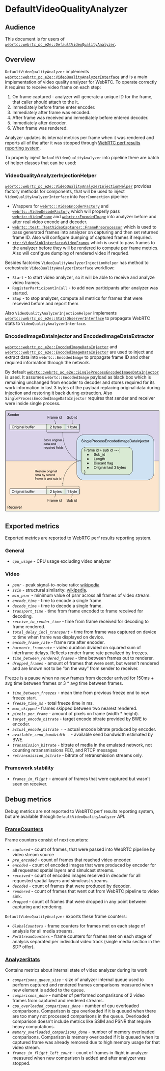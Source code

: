 # DefaultVideoQualityAnalyzer

## Audience

This document is for users of
[`webrtc::webrtc_pc_e2e::DefaultVideoQualityAnalyzer`][1].

## Overview

`DefaultVideoQualityAnalyzer` implements
[`webrtc::webrtc_pc_e2e::VideoQualityAnalyzerInterface`][2] and is a main
implementation of video quality analyzer for WebRTC. To operate correctly it
requires to receive video frame on each step:

1.  On frame captured - analyzer will generate a unique ID for the frame, that
    caller should attach to the it.
2.  Immediately before frame enter encoder.
3.  Immediately after frame was encoded.
4.  After frame was received and immediately before entered decoder.
5.  Immediately after decoder.
6.  When frame was rendered.

Analyzer updates its internal metrics per frame when it was rendered and reports
all of the after it was stopped through
[WebRTC perf results reporting system][10].

To properly inject `DefaultVideoQualityAnalyzer` into pipeline there are batch
of helper classes that can be used:

### VideoQualityAnalyzerInjectionHelper

[`webrtc::webrtc_pc_e2e::VideoQualityAnalyzerInjectionHelper`][3] provides
factory methods for components, that will be used to inject
`VideoQualityAnalyzerInterface` into `PeerConnection` pipeline:

*   Wrappers for [`webrtc::VideoEncoderFactory`][4] and
    [`webrtc::VideoDecodeFactory`][5] which will properly pass
    [`webrtc::VideoFrame`][6] and [`webrtc::EncodedImage`][7] into analyzer
    before and after real video encode and decoder.
*   [`webrtc::test::TestVideoCapturer::FramePreprocessor`][8] which is used to
    pass generated frames into analyzer on capturing and then set returned frame
    ID. Also will configure dumping of captured frames if requried.
*   [`rtc::VideoSinkInterface<VideoFrame>`][9] which is used to pass frames to
    the analyzer before they will be rendered to compute per frame metrics. Also
    will configure dumping of rendered video if requried.

Besides factories `VideoQualityAnalyzerInjectionHelper` has method to
orchestrate `VideoQualityAnalyzerInterface` workflow:

*   `Start` - to start video analyzer, so it will be able to receive and analyze
    video frames.
*   `RegisterParticipantInCall` - to add new participants after analyzer was
    started.
*   `Stop` - to stop analyzer, compute all metrics for frames that were recevied
    before and report them.

Also `VideoQualityAnalyzerInjectionHelper` implements
[`webrtc::webrtc_pc_e2e::StatsObserverInterface`][11] to propagate WebRTC stats
to `VideoQualityAnalyzerInterface`.

### EncodedImageDataInjector and EncodedImageDataExtractor

[`webrtc::webrtc_pc_e2e::EncodedImageDataInjector`][14] and
[`webrtc::webrtc_pc_e2e::EncodedImageDataInjector`][15] are used to inject and
extract data into `webrtc::EncodedImage` to propagate frame ID and other
required information through the network.

By default [`webrtc::webrtc_pc_e2e::SingleProcessEncodedImageDataInjector`][16]
is used. It assumes `webrtc::EncodedImage` payload as black box which is
remaining unchanged from encoder to decoder and stores required for its work
information in last 3 bytes of the payload replacing original data during
injection and restoring it back during extraction. Also
`SingleProcessEncodedImageDataInjector` requires that sender and receiver were
inside single process.

![SingleProcessEncodedImageDataInjector](single_process_encoded_image_data_injector.png "SingleProcessEncodedImageDataInjector")

## Exported metrics

Exported metrics are reported to WebRTC perf results reporting system.

### General

*   *`cpu_usage`* - CPU usage excluding video analyzer

### Video

*   *`psnr`* - peak signal-to-noise ratio:
    [wikipedia](https://en.wikipedia.org/wiki/Peak_signal-to-noise_ratio)
*   *`ssim`* - structural similarity:
    [wikipedia](https://en.wikipedia.org/wiki/Structural_similarity).
*   *`min_psnr`* - minimum value of psnr across all frames of video stream.
*   *`encode_time`* - time to encode a single frame.
*   *`decode_time`* - time to decode a single frame.
*   *`transport_time`* - time from frame encoded to frame received for decoding.
*   *`receive_to_render_time`* - time from frame received for decoding to frame
    rendered.
*   *`total_delay_incl_transport`* - time from frame was captured on device to
    time when frame was displayed on device.
*   *`encode_frame_rate`* - frame rate after encoder.
*   *`harmonic_framerate`* - video duration divided on squared sum of interframe
    delays. Reflects render frame rate penalized by freezes.
*   *`time_between_rendered_frames`* - time between frames out to renderer.
*   *`dropped_frames`* - amount of frames that were sent, but weren't rendered
    and are known not to be “on the way” from sender to receiver.

Freeze is a pause when no new frames from decoder arrived for 150ms + avg time
between frames or 3 * avg time between frames.

*   *`time_between_freezes`* - mean time from previous freeze end to new freeze
    start.
*   *`freeze_time_ms`* - total freeze time in ms.
*   *`max_skipped`* - frames skipped between two nearest rendered.
*   *`pixels_per_frame`* - amount of pixels on frame (width * height).
*   *`target_encode_bitrate`* - target encode bitrate provided by BWE to
    encoder.
*   *`actual_encode_bitrate -`* - actual encode bitrate produced by encoder.
*   *`available_send_bandwidth -`* - available send bandwidth estimated by BWE.
*   *`transmission_bitrate`* - bitrate of media in the emulated network, not
    counting retransmissions FEC, and RTCP messages
*   *`retransmission_bitrate`* - bitrate of retransmission streams only.

### Framework stability

*   *`frames_in_flight`* - amount of frames that were captured but wasn't seen
    on receiver.

## Debug metrics

Debug metrics are not reported to WebRTC perf results reporting system, but are
available through `DefaultVideoQualityAnalyzer` API.

### [FrameCounters][12]

Frame counters consist of next counters:

*   *`captured`* - count of frames, that were passed into WebRTC pipeline by
    video stream source
*   *`pre_encoded`* - count of frames that reached video encoder.
*   *`encoded`* - count of encoded images that were produced by encoder for all
    requested spatial layers and simulcast streams.
*   *`received`* - count of encoded images received in decoder for all requested
    spatial layers and simulcast streams.
*   *`decoded`* - count of frames that were produced by decoder.
*   *`rendered`* - count of frames that went out from WebRTC pipeline to video
    sink.
*   *`dropped`* - count of frames that were dropped in any point between
    capturing and rendering.

`DefaultVideoQualityAnalyzer` exports these frame counters:

*   *`GlobalCounters`* - frame counters for frames met on each stage of analysis
    for all media streams.
*   *`PerStreamCounters`* - frame counters for frames met on each stage of
    analysis separated per individual video track (single media section in the
    SDP offer).

### [AnalyzerStats][13]

Contains metrics about internal state of video analyzer during its work

*   *`comparisons_queue_size`* - size of analyzer internal queue used to perform
    captured and rendered frames comparisons measured when new element is added
    to the queue.
*   *`comparisons_done`* - number of performed comparisons of 2 video frames
    from captured and rendered streams.
*   *`cpu_overloaded_comparisons_done`* - number of cpu overloaded comparisons.
    Comparison is cpu overloaded if it is queued when there are too many not
    processed comparisons in the queue. Overloaded comparison doesn't include
    metrics like SSIM and PSNR that require heavy computations.
*   *`memory_overloaded_comparisons_done`* - number of memory overloaded
    comparisons. Comparison is memory overloaded if it is queued when its
    captured frame was already removed due to high memory usage for that video
    stream.
*   *`frames_in_flight_left_count`* - count of frames in flight in analyzer
    measured when new comparison is added and after analyzer was stopped.

[1]: https://source.chromium.org/chromium/chromium/src/+/master:third_party/webrtc/test/pc/e2e/analyzer/video/default_video_quality_analyzer.h;l=188;drc=08f46909a8735cf181b99ef2f7e1791c5a7531d2
[2]: https://source.chromium.org/chromium/chromium/src/+/master:third_party/webrtc/api/test/video_quality_analyzer_interface.h;l=56;drc=d7808f1c464a07c8f1e2f97ec7ee92fda998d590
[3]: https://source.chromium.org/chromium/chromium/src/+/master:third_party/webrtc/test/pc/e2e/analyzer/video/video_quality_analyzer_injection_helper.h;l=39;drc=08f46909a8735cf181b99ef2f7e1791c5a7531d2
[4]: https://source.chromium.org/chromium/chromium/src/+/master:third_party/webrtc/api/video_codecs/video_encoder_factory.h;l=27;drc=08f46909a8735cf181b99ef2f7e1791c5a7531d2
[5]: https://source.chromium.org/chromium/chromium/src/+/master:third_party/webrtc/api/video_codecs/video_decoder_factory.h;l=27;drc=08f46909a8735cf181b99ef2f7e1791c5a7531d2
[6]: https://source.chromium.org/chromium/chromium/src/+/master:third_party/webrtc/api/video/video_frame.h;l=30;drc=08f46909a8735cf181b99ef2f7e1791c5a7531d2
[7]: https://source.chromium.org/chromium/chromium/src/+/master:third_party/webrtc/api/video/encoded_image.h;l=71;drc=08f46909a8735cf181b99ef2f7e1791c5a7531d2
[8]: https://source.chromium.org/chromium/chromium/src/+/master:third_party/webrtc/test/test_video_capturer.h;l=28;drc=08f46909a8735cf181b99ef2f7e1791c5a7531d2
[9]: https://source.chromium.org/chromium/chromium/src/+/master:third_party/webrtc/api/video/video_sink_interface.h;l=19;drc=08f46909a8735cf181b99ef2f7e1791c5a7531d2
[10]: https://source.chromium.org/chromium/chromium/src/+/master:third_party/webrtc/test/testsupport/perf_test.h;drc=0710b401b1e5b500b8e84946fb657656ba1b58b7
[11]: https://source.chromium.org/chromium/chromium/src/+/master:third_party/webrtc/api/test/stats_observer_interface.h;l=21;drc=9b526180c9e9722d3fc7f8689da6ec094fc7fc0a
[12]: https://source.chromium.org/chromium/chromium/src/+/master:third_party/webrtc/test/pc/e2e/analyzer/video/default_video_quality_analyzer.h;l=57;drc=08f46909a8735cf181b99ef2f7e1791c5a7531d2
[13]: https://source.chromium.org/chromium/chromium/src/+/master:third_party/webrtc/test/pc/e2e/analyzer/video/default_video_quality_analyzer.h;l=113;drc=08f46909a8735cf181b99ef2f7e1791c5a7531d2
[14]: https://source.chromium.org/chromium/chromium/src/+/master:third_party/webrtc/test/pc/e2e/analyzer/video/encoded_image_data_injector.h;l=23;drc=c57089a97a3df454f4356d882cc8df173e8b3ead
[15]: https://source.chromium.org/chromium/chromium/src/+/master:third_party/webrtc/test/pc/e2e/analyzer/video/encoded_image_data_injector.h;l=46;drc=c57089a97a3df454f4356d882cc8df173e8b3ead
[16]: https://source.chromium.org/chromium/chromium/src/+/master:third_party/webrtc/test/pc/e2e/analyzer/video/single_process_encoded_image_data_injector.h;l=40;drc=c57089a97a3df454f4356d882cc8df173e8b3ead
